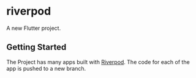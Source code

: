 # riverpod

A new Flutter project.

## Getting Started

The Project has many apps built with <a href="https://riverpod.dev/" target="_blank">Riverpod</a>. The code for each of the app is pushed to a new branch.
